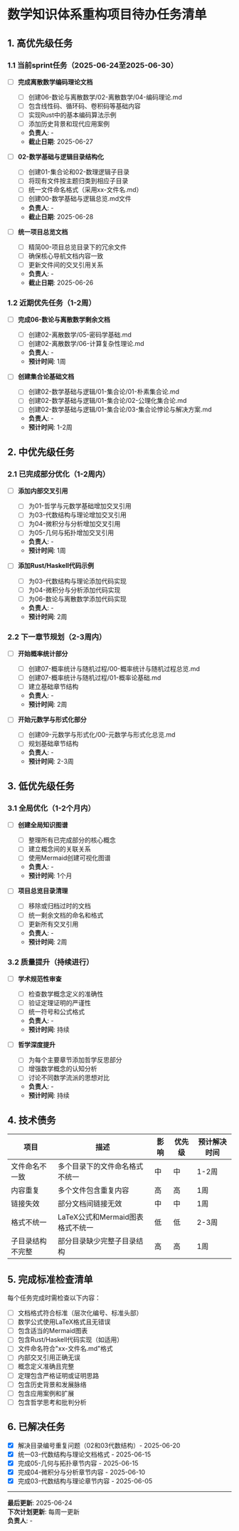 # 数学知识体系重构项目待办任务清单

## 1. 高优先级任务

### 1.1 当前sprint任务（2025-06-24至2025-06-30）

- [ ] **完成离散数学编码理论文档**
  - [ ] 创建06-数论与离散数学/02-离散数学/04-编码理论.md
  - [ ] 包含线性码、循环码、卷积码等基础内容
  - [ ] 实现Rust中的基本编码算法示例
  - [ ] 添加历史背景和现代应用案例
  - **负责人**: -
  - **截止日期**: 2025-06-27

- [ ] **02-数学基础与逻辑目录结构化**
  - [ ] 创建01-集合论和02-数理逻辑子目录
  - [ ] 将现有文件按主题归类到相应子目录
  - [ ] 统一文件命名格式（采用xx-文件名.md）
  - [ ] 创建00-数学基础与逻辑总览.md文件
  - **负责人**: -
  - **截止日期**: 2025-06-28

- [ ] **统一项目总览文档**
  - [ ] 精简00-项目总览目录下的冗余文件
  - [ ] 确保核心导航文档内容一致
  - [ ] 更新文件间的交叉引用关系
  - **负责人**: -
  - **截止日期**: 2025-06-26

### 1.2 近期优先任务（1-2周）

- [ ] **完成06-数论与离散数学剩余文档**
  - [ ] 创建02-离散数学/05-密码学基础.md
  - [ ] 创建02-离散数学/06-计算复杂性理论.md
  - **负责人**: -
  - **预计时间**: 1周

- [ ] **创建集合论基础文档**
  - [ ] 创建02-数学基础与逻辑/01-集合论/01-朴素集合论.md
  - [ ] 创建02-数学基础与逻辑/01-集合论/02-公理化集合论.md
  - [ ] 创建02-数学基础与逻辑/01-集合论/03-集合论悖论与解决方案.md
  - **负责人**: -
  - **预计时间**: 1-2周

## 2. 中优先级任务

### 2.1 已完成部分优化（1-2周内）

- [ ] **添加内部交叉引用**
  - [ ] 为01-哲学与元数学基础增加交叉引用
  - [ ] 为03-代数结构与理论增加交叉引用
  - [ ] 为04-微积分与分析增加交叉引用
  - [ ] 为05-几何与拓扑增加交叉引用
  - **负责人**: -
  - **预计时间**: 1周

- [ ] **添加Rust/Haskell代码示例**
  - [ ] 为03-代数结构与理论添加代码实现
  - [ ] 为04-微积分与分析添加代码实现
  - [ ] 为06-数论与离散数学添加代码实现
  - **负责人**: -
  - **预计时间**: 2周

### 2.2 下一章节规划（2-3周内）

- [ ] **开始概率统计部分**
  - [ ] 创建07-概率统计与随机过程/00-概率统计与随机过程总览.md
  - [ ] 创建07-概率统计与随机过程/01-概率论基础.md
  - [ ] 建立基础章节结构
  - **负责人**: -
  - **预计时间**: 2周

- [ ] **开始元数学与形式化部分**
  - [ ] 创建09-元数学与形式化/00-元数学与形式化总览.md
  - [ ] 规划基础章节结构
  - **负责人**: -
  - **预计时间**: 2-3周

## 3. 低优先级任务

### 3.1 全局优化（1-2个月内）

- [ ] **创建全局知识图谱**
  - [ ] 整理所有已完成部分的核心概念
  - [ ] 建立概念间的关联关系
  - [ ] 使用Mermaid创建可视化图谱
  - **负责人**: -
  - **预计时间**: 1个月

- [ ] **项目总览目录清理**
  - [ ] 移除或归档过时的文档
  - [ ] 统一剩余文档的命名和格式
  - [ ] 更新所有交叉引用
  - **负责人**: -
  - **预计时间**: 2周

### 3.2 质量提升（持续进行）

- [ ] **学术规范性审查**
  - [ ] 检查数学概念定义的准确性
  - [ ] 验证定理证明的严谨性
  - [ ] 统一符号和公式格式
  - **负责人**: -
  - **预计时间**: 持续

- [ ] **哲学深度提升**
  - [ ] 为每个主要章节添加哲学反思部分
  - [ ] 增强数学概念的认知分析
  - [ ] 讨论不同数学流派的思想对比
  - **负责人**: -
  - **预计时间**: 持续

## 4. 技术债务

| 项目 | 描述 | 影响 | 优先级 | 预计解决时间 |
|------|------|------|--------|------------|
| 文件命名不一致 | 多个目录下的文件命名格式不统一 | 中 | 中 | 1-2周 |
| 内容重复 | 多个文件包含重复内容 | 高 | 高 | 1周 |
| 链接失效 | 部分文档间链接无效 | 中 | 中 | 1周 |
| 格式不统一 | LaTeX公式和Mermaid图表格式不统一 | 低 | 低 | 2-3周 |
| 子目录结构不完整 | 部分目录缺少完整子目录结构 | 高 | 高 | 1周 |

## 5. 完成标准检查清单

每个任务完成时需检查以下内容：

- [ ] 文档格式符合标准（层次化编号、标准头部）
- [ ] 数学公式使用LaTeX格式且无错误
- [ ] 包含适当的Mermaid图表
- [ ] 包含Rust/Haskell代码实现（如适用）
- [ ] 文件命名符合"xx-文件名.md"格式
- [ ] 内部交叉引用正确无误
- [ ] 概念定义准确且完整
- [ ] 定理包含严格证明或证明思路
- [ ] 包含历史背景和发展脉络
- [ ] 包含应用案例和扩展
- [ ] 包含哲学思考和批判分析

## 6. 已解决任务

- [x] 解决目录编号重复问题（02和03代数结构）- 2025-06-20
- [x] 统一03-代数结构与理论文档格式 - 2025-06-15
- [x] 完成05-几何与拓扑章节内容 - 2025-06-15
- [x] 完成04-微积分与分析章节内容 - 2025-06-10
- [x] 完成03-代数结构与理论章节内容 - 2025-06-05

---

**最后更新**: 2025-06-24  
**下次计划更新**: 每周一更新  
**负责人**: -
